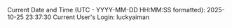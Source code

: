 Current Date and Time (UTC - YYYY-MM-DD HH:MM:SS formatted): 2025-10-25 23:37:30
Current User's Login: luckyaiman
